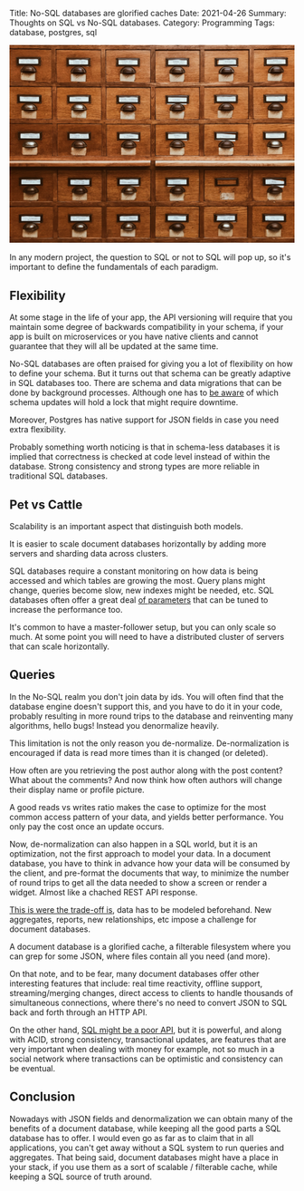 Title: No-SQL databases are glorified caches
Date: 2021-04-26
Summary: Thoughts on SQL vs No-SQL databases.
Category: Programming
Tags: database, postgres, sql

![Photo by Jan Antonin Kolar](images/jan-antonin-kolar-lRoX0shwjUQ-unsplash.jpg "Archives - Photo by Jan Antonin Kolar")

In any modern project, the question to SQL or not to SQL will pop up, so it's important to define the fundamentals of each paradigm.


## Flexibility

At some stage in the life of your app, the API versioning will require that you maintain some degree of backwards compatibility in your schema, if your app is built on microservices or you have native clients and cannot guarantee that they will all be updated at the same time.

No-SQL databases are often praised for giving you a lot of flexibility on how to define your schema. But it turns out that schema can be greatly adaptive in SQL databases too. There are schema and data migrations that can be done by background processes. Although one has to [be aware](https://www.craigkerstiens.com/2017/09/10/better-postgres-migrations/) of which schema updates will hold a lock that might require downtime.

Moreover, Postgres has native support for JSON fields in case you need extra flexibility.

Probably something worth noticing is that in schema-less databases it is implied that correctness is checked at code level instead of within the database. Strong consistency and strong types are more reliable in traditional SQL databases.


## Pet vs Cattle

Scalability is an important aspect that distinguish both models. 

It is easier to scale document databases horizontally by adding more servers and sharding data across clusters.

SQL databases require a constant monitoring on how data is being accessed and which tables are growing the most. Query plans might change, queries become slow, new indexes might be needed, etc. 
SQL databases often offer a great deal [of parameters](https://postgresqlco.nf/tuning-guide) that can be tuned to increase the performance too.

It's common to have a master-follower setup, but you can only scale so much. At some point you will need to have a distributed cluster of servers that can scale horizontally.


## Queries 

In the No-SQL realm you don't join data by ids. You will often find that the database engine doesn't support this, and you have to do it in your code, probably resulting in more round trips to the database and reinventing many algorithms, hello bugs! Instead you denormalize heavily.

This limitation is not the only reason you de-normalize. De-normalization is encouraged if data is read more times than it is changed (or deleted).

How often are you retrieving the post author along with the post content? What about the comments? And now think how often authors will change their display name or profile picture.

A good reads vs writes ratio makes the case to optimize for the most common access pattern of your data, and yields better performance. You only pay the cost once an update occurs.

Now, de-normalization can also happen in a SQL world, but it is an optimization, not the first approach to model your data. In a document database, you have to think in advance how your data will be consumed by the client, and pre-format the documents that way, to minimize the number of round trips to get all the data needed to show a screen or render a widget. Almost like a chached REST API response.

[This is were the trade-off is](http://www.sarahmei.com/blog/2013/11/11/why-you-should-never-use-mongodb/), data has to be modeled beforehand. New aggregates, reports, new relationships, etc impose a challenge for document databases.

A document database is a glorified cache, a filterable filesystem where you can grep for some JSON, where files contain all you need (and more).

On that note, and to be fear, many document databases offer other interesting features that include: real time reactivity, offline support, streaming/merging changes, direct access to clients to handle thousands of simultaneous connections, where there's no need to convert JSON to SQL back and forth through an HTTP API.

On the other hand, [SQL might be a poor API](https://blog.nelhage.com/post/some-opinionated-sql-takes/), but it is powerful, and along with ACID, strong consistency, transactional updates, are features that are very important when dealing with money for example, not so much in a social network where transactions can be optimistic and consistency can be eventual.

## Conclusion

Nowadays with JSON fields and denormalization we can obtain many of the benefits of a document database, while keeping all the good parts a SQL database has to offer. I would even go as far as to claim that in all applications, you can't get away without a SQL system to run queries and aggregates. That being said, document databases might have a place in your stack, if you use them as a sort of scalable / filterable cache, while keeping a SQL source of truth around.